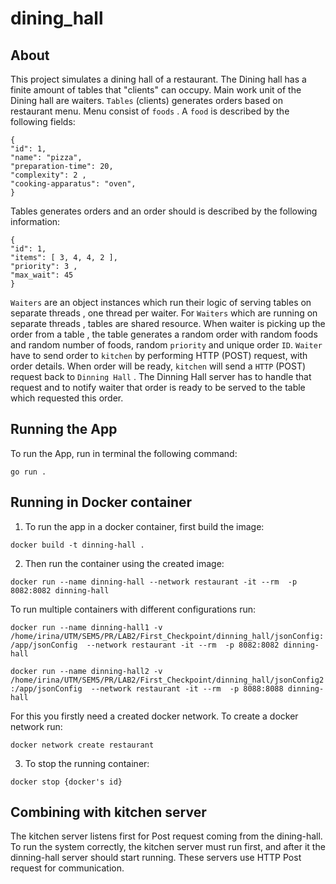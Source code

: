 # dining_hall

## About
This project simulates a dining hall of a restaurant. The Dining hall has a finite amount of tables that "clients" can occupy. Main work unit of the Dining hall are waiters. `Tables` (clients) generates orders based on restaurant menu. Menu consist of `foods` . A `food` is described by the following fields:

```golang
{
"id": 1,
"name": "pizza", 
"preparation-time": 20,
"complexity": 2 ,
"cooking-apparatus": "oven",
}
```

Tables generates orders and an order should is described by the following information:

```golang
{
"id": 1,
"items": [ 3, 4, 4, 2 ],
"priority": 3 ,
"max_wait": 45
}
```

`Waiters` are  an object instances which run their logic of serving tables on separate threads , one thread per waiter.
For `Waiters` which are running on separate threads , tables are shared resource. When waiter is picking up the order from a table , the table generates a random order with random foods and random number of foods, random `priority` and unique order `ID`. `Waiter` have to send order to
`kitchen` by performing HTTP (POST) request, with order details.
When order will be ready, `kitchen` will send a `HTTP` (POST) request back to `Dinning Hall` . The Dinning Hall server has
to handle that request and to notify waiter that order is ready to be served to the table which requested this order.

## Running the App
To run the App, run in terminal the following command:<br />


`go run .`


## Running in Docker container
1. To run the app in a docker container, first build the image:<br />

`docker build -t dinning-hall .`

2. Then run the container using the created image:<br />

`docker run --name dinning-hall --network restaurant -it --rm  -p 8082:8082 dinning-hall`



To run multiple containers with different configurations run:

`docker run --name dinning-hall1 -v /home/irina/UTM/SEM5/PR/LAB2/First_Checkpoint/dinning_hall/jsonConfig:/app/jsonConfig  --network restaurant -it --rm  -p 8082:8082 dinning-hall`

`docker run --name dinning-hall2 -v /home/irina/UTM/SEM5/PR/LAB2/First_Checkpoint/dinning_hall/jsonConfig2:/app/jsonConfig  --network restaurant -it --rm  -p 8088:8088 dinning-hall`

For this you firstly need a created docker network. To create a docker network run:

`docker network create restaurant`

3. To stop the running container:

`docker stop {docker's id}`

## Combining with kitchen server

The kitchen server listens first for Post request coming from the dining-hall. To run the system correctly, the kitchen server must run first, and after it the dinning-hall
server should start running. These servers use HTTP Post request for communication.
